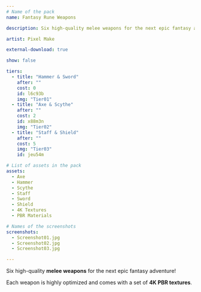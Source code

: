 ```yaml
---
# Name of the pack
name: Fantasy Rune Weapons

description: Six high-quality melee weapons for the next epic fantasy adventure!

artist: Pixel Make

external-download: true

show: false

tiers:
  - title: "Hammer & Sword"
    after: ""
    cost: 0
    id: l6c93b
    img: "Tier01"
  - title: "Axe & Scythe"
    after: ""
    cost: 2
    id: x88m3n
    img: "Tier02"
  - title: "Staff & Shield"
    after: ""
    cost: 5
    img: "Tier03"
    id: jeu54m

# List of assets in the pack
assets:
  - Axe
  - Hammer
  - Scythe
  - Staff
  - Sword
  - Shield
  - 4K Textures
  - PBR Materials

# Names of the screenshots
screenshots:
  - Screenshot01.jpg
  - Screenshot02.jpg
  - Screenshot03.jpg

---
```


Six high-quality **melee weapons** for the next epic fantasy adventure!

Each weapon is highly optimized and comes with a set of **4K PBR textures**.